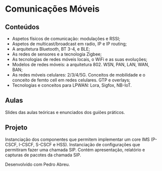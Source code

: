 # Comunicações Móveis
## Conteúdos
* Aspetos físicos de comunicação: modulações e RSSI;
* Aspetos de multicast/broadcast em radio, IP e IP routing;
* A arquitetura Bluetooth, BT 3-4, e BLE;
* As redes de sensores e a tecnologia Zigbee;
* As tecnologias de redes móveis locais, o WiFi e as suas evoluções;
* Modelos de redes móveis: a arquitetura 802. WSN, PAN, LAN, WAN, BAN;
* As redes móveis celulares: 2/3/4/5G. Conceitos de mobilidade e o conceito de femto cell em redes celulares. GTP e overlays;
* Tecnologias e conceitos para LPWAN: Lora, Sigfox, NB-IoT.
## Aulas
Slides das aulas teóricas e enunciados dos guiões práticos.

## Projeto
Instanciação dos componentes que permitem implementar um core IMS (P-CSCF, I-CSCF, S-CSCF e HSS). Instanciação de configurações
que permitiram fazer uma chamada SIP. Contém apresentação, relatório e capturas de pacotes da chamada SIP.

Desenvolvido com Pedro Abreu.
